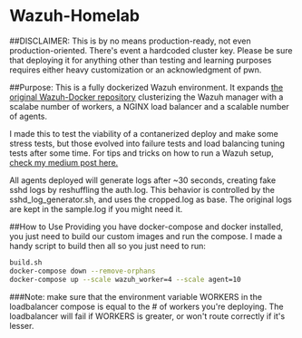# Wazuh-Homelab

##DISCLAIMER: 
This is by no means production-ready, not even production-oriented. There's event a hardcoded cluster key. 
Please be sure that deploying it for anything other than testing and learning purposes requires either heavy customization or an acknowledgment of pwn.

##Purpose:
This is a fully dockerized Wazuh environment. It expands [the original Wazuh-Docker repository](https://github.com/wazuh/wazuh-docker) clusterizing the Wazuh manager with a scalabe number of workers, a NGINX load balancer and a scalable number of agents.

I made this to test the viability of a contanerized deploy and make some stress tests, but those evolved into failure tests and load balancing tuning tests after some time. For tips and tricks on how to run a Wazuh setup, [check my medium post here.](https://medium.com/@Gurulhu/tips-for-setting-up-a-wazuh-cluster-f05665023c10?sk=9fb8e6088d9f9021bf2d50223c223b60)

All agents deployed will generate logs after ~30 seconds, creating fake sshd logs by reshuffling the auth.log.
This behavior is controlled by the sshd_log_generator.sh, and uses the cropped.log as base. The original logs are kept in the sample.log if you might need it.

##How to Use
Providing you have docker-compose and docker installed, you just need to build our custom images and run the compose.
I made a handy script to build then all so you just need to run:

```bash
build.sh 
docker-compose down --remove-orphans 
docker-compose up --scale wazuh_worker=4 --scale agent=10
```

###Note: make sure that the environment variable WORKERS in the loadbalancer compose is equal to the # of workers you're deploying. The loadbalancer will fail if WORKERS is greater, or won't route correctly if it's lesser.
